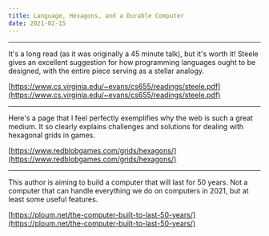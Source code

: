 ```yaml
---
title: Language, Hexagons, and a Durable Computer
date: 2021-02-15
---
```


<hr>

It's a long read (as it was originally a 45 minute talk), but it's worth it! Steele gives an excellent suggestion for how programming languages ought to be designed, with the entire piece serving as a stellar analogy.

[https://www.cs.virginia.edu/~evans/cs655/readings/steele.pdf](https://www.cs.virginia.edu/~evans/cs655/readings/steele.pdf)

<hr>

Here's a page that I feel perfectly exemplifies why the web is such a great medium. It so clearly explains challenges and solutions for dealing with hexagonal grids in games.

[https://www.redblobgames.com/grids/hexagons/](https://www.redblobgames.com/grids/hexagons/)

<hr>

This author is aiming to build a computer that will last for 50 years. Not a computer that can handle everything we do on computers in 2021, but at least some useful features.

[https://ploum.net/the-computer-built-to-last-50-years/](https://ploum.net/the-computer-built-to-last-50-years/)
